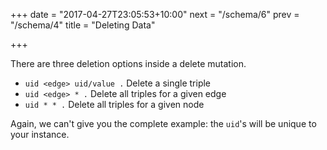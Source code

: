 +++
date = "2017-04-27T23:05:53+10:00"
next = "/schema/6"
prev = "/schema/4"
title = "Deleting Data"

+++

There are three deletion options inside a delete mutation.

* `uid <edge> uid/value .`  Delete a single triple 
* `uid <edge> * .`  Delete all triples for a given edge 
*  `uid * * .` Delete all triples for a given node

Again, we can't give you the complete example: the `uid`'s will be unique to
your instance.
